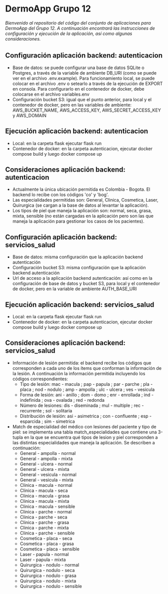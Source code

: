 # DermoApp Grupo 12

###### Bienvenido al repositorio del código del conjunto de aplicaciones para DermoApp del Grupo 12. A continuación encontrará las instrucciones de configuración y ejecución de la aplicación, así como algunas consideraciones.

## Configuración aplicación backend: autenticacion

 * Base de datos: se puede configurar una base de datos SQLite o Postgres, a través de la variable de ambiente DB_URI (como se puede ver en el archivo .env.example). Para funcionamiento local, se puede colocar en el archivo .env o setearlo a través de la ejecución de EXPORT en consola. Para configurarlo en el contenedor de docker, debe colocarse en el archivo variables.env
 * Configuración bucket S3: igual que el punto anterior, para local y el contenedor de docker, pero en las variables de ambiente: AWS_BUCKET_NAME, AWS_ACCESS_KEY, AWS_SECRET_ACCESS_KEY y AWS_DOMAIN

## Ejecución aplicación backend: autenticacion

 * Local: en la carpeta flask ejecutar flask run
 * Contenedor de docker: en la carpeta autenticacion, ejecutar docker compose build y luego docker compose up

## Consideraciones aplicación backend: autenticacion

 * Actualmente la única ubicación permitida es Colombia - Bogota. El backend lo recibe con los códigos 'co' y 'bog'.
 * Las especialidades permitidas son: General, Clinica, Cosmetica, Laser, Quirurgica (se cargan a la base de datos al levantar la aplicación).
 * Los tipos de piel que maneja la aplicación son: normal, seca, grasa, mixta, sensible (no están cargadas en la aplicación pero son las que maneja la aplicación para gestionar los casos de los pacientes).

## Configuración aplicación backend: servicios_salud

 * Base de datos: misma configuración que la aplicación backend autenticación
 * Configuración bucket S3: misma configuración que la aplicación backend autenticación
 * Url de acceso a la aplicación backend autenticación: así como en la configuración de base de datos y bucket S3, para local y el contenedor de docker, pero en la variable de ambiente AUTH_BASE_URI

## Ejecución aplicación backend: servicios_salud

 * Local: en la carpeta flask ejecutar flask run
 * Contenedor de docker: en la carpeta autenticacion, ejecutar docker compose build y luego docker compose up

## Consideraciones aplicación backend: servicios_salud

 * Información de lesión permitida: el backend recibe los códigos que corresponden a cada uno de los ítems que conforman la información de la lesión. A continuación la información permitida incluyendo los códigos correspondientes:
   - Tipo de lesión: mac - macula ; pap - papula ; par - parche ; pla - placa ; nod - nodulo ; amp - ampolla ; ulc - ulcera ; ves - vesicula
   - Forma de lesión: ani - anillo ; dom - domo ; enr - enrollada ; ind - indefinida ; ova - ovalada ; red - redonda
   - Número de lesiones: dis - diseminada ; mul - multiple ; rec - recurrente ; sol - solitaria
   - Distribución de lesión: asi - asimetrica ; con - confluente ; esp - esparcida ; sim - simetrica
* Match de especialidad del médico con lesiones del paciente y tipo de piel: se implementa una tabla match_especialidades que contiene una 3-tupla en la que se encuentra qué tipos de lesion y piel corresponden a las distintas especialidades que maneja la aplicación. Se describen a continuación:
   - General - ampolla - normal
   - General - ampolla - mixta
   - General - ulcera - normal
   - General - ulcera - mixta
   - General - vesicula - normal
   - General - vesicula - mixta
   - Clinica - macula - normal
   - Clinica - macula - seca
   - Clinica - macula - grasa
   - Clinica - macula - mixta
   - Clinica - macula - sensible
   - Clinica - parche - normal
   - Clinica - parche - seca
   - Clinica - parche - grasa
   - Clinica - parche - mixta
   - Clinica - parche - sensible
   - Cosmetica - placa - seca
   - Cosmetica - placa - grasa
   - Cosmetica - placa - sensible
   - Laser - papula - normal
   - Laser - papula - mixta
   - Quirurgica - nodulo - normal
   - Quirurgica - nodulo - seca
   - Quirurgica - nodulo - grasa
   - Quirurgica - nodulo - mixta
   - Quirurgica - nodulo - sensible